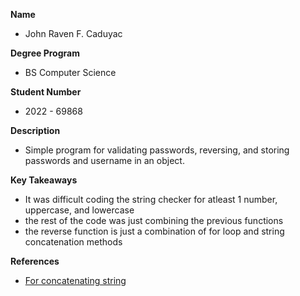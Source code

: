 **Name**
- John Raven F. Caduyac

**Degree Program**
- BS Computer Science

**Student Number**
- 2022 - 69868

**Description**
- Simple program for validating passwords, reversing, and storing passwords and username in an object.

**Key Takeaways**
- It was difficult coding the string checker for atleast 1 number, uppercase, and lowercase
- the rest of the code was just combining the previous functions
- the reverse function is just a combination of for loop and string concatenation methods

**References**
- [For concatenating string](https://stackoverflow.com/questions/31845895/how-can-i-build-concatenate-strings-in-javascript)
